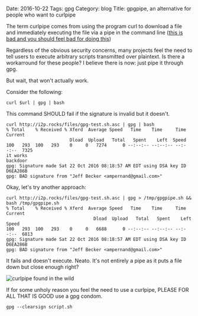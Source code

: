 Date: 2016-10-22
Tags: gpg
Category: blog
Title: gpgpipe, an alternative for people who want to curlpipe

The term curlpipe comes from using the program curl to download a file and immediately executing the file via a pipe in the command line ([this is bad and you should feel bad for doing this](https://gnu.moe/wallofshame.md))

Regardless of the obvious security concerns, many projects feel the need to tell users to execute arbitrary scripts transmitted over plaintext. Is there a workarround for these people? I believe there is now: just pipe it through gpg.

But wait, that won't actually work.

Consider the following:

    curl $url | gpg | bash


This command SHOULD fail if the signature is invalid but it doesn't.

    curl http://i2p.rocks/files/gpg-test.sh.asc | gpg | bash
    % Total    % Received % Xferd  Average Speed   Time    Time     Time  Current
                            Dload  Upload   Total   Spent    Left  Speed
    100   293  100   293    0     0   7274      0 --:--:-- --:--:-- --:--:--  7325
    it works
    backdoor
    gpg: Signature made Sat 22 Oct 2016 08:18:57 AM EDT using DSA key ID D6EA286B
    gpg: BAD signature from "Jeff Becker <ampernand@gmail.com>"

Okay, let's try another approach:

    curl http://i2p.rocks/files/gpg-test.sh.asc | gpg > /tmp/gpgpipe.sh && bash /tmp/gpgpipe.sh 
    % Total    % Received % Xferd  Average Speed   Time    Time     Time  Current
                                     Dload  Upload   Total   Spent    Left  Speed
    100   293  100   293    0     0   6688      0 --:--:-- --:--:-- --:--:--  6813
    gpg: Signature made Sat 22 Oct 2016 08:18:57 AM EDT using DSA key ID D6EA286B
    gpg: BAD signature from "Jeff Becker <ampernand@gmail.com>"

It fails and doesn't execute. Neato. It's not entirely a pipe as it puts a file down but close enough right?

![curlpipe found in the wild]({filename}/images/gpg-pipe/curlpipe.jpg)

If for some unholy reason you feel the need to use a curlpipe, PLEASE FOR ALL THAT IS GOOD use a gpg condom.

    gpg --clearsign script.sh

